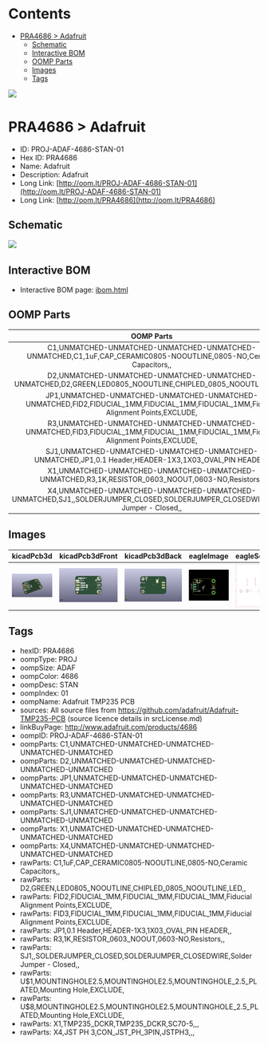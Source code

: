 



Contents
========

* [PRA4686 > Adafruit](#pra4686--adafruit)
	* [Schematic](#schematic)
	* [Interactive BOM](#interactive-bom)
	* [OOMP Parts](#oomp-parts)
	* [Images](#images)
	* [Tags](#tags)
  
![][im]
# PRA4686 > Adafruit

- ID: PROJ-ADAF-4686-STAN-01
- Hex ID: PRA4686
- Name: Adafruit
- Description: Adafruit
- Long Link: [http://oom.lt/PROJ-ADAF-4686-STAN-01](http://oom.lt/PROJ-ADAF-4686-STAN-01)
- Long Link: [http://oom.lt/PRA4686](http://oom.lt/PRA4686)

## Schematic
  
![][schem]
## Interactive BOM

- Interactive BOM page: [ibom.html](https://htmlpreview.github.io/?https://github.com/oomlout/oomlout_OOMP_projects/blob/main/PROJ-ADAF-4686-STAN-01/kicad/bom/ibom.html)

## OOMP Parts
  

|OOMP Parts|
| :---: |
|C1,UNMATCHED-UNMATCHED-UNMATCHED-UNMATCHED-UNMATCHED,C1,1uF,CAP_CERAMIC0805-NOOUTLINE,0805-NO,Ceramic Capacitors,,|
|D2,UNMATCHED-UNMATCHED-UNMATCHED-UNMATCHED-UNMATCHED,D2,GREEN,LED0805_NOOUTLINE,CHIPLED_0805_NOOUTLINE,LED,,|
|JP1,UNMATCHED-UNMATCHED-UNMATCHED-UNMATCHED-UNMATCHED,FID2,FIDUCIAL_1MM,FIDUCIAL_1MM,FIDUCIAL_1MM,Fiducial Alignment Points,EXCLUDE,|
|R3,UNMATCHED-UNMATCHED-UNMATCHED-UNMATCHED-UNMATCHED,FID3,FIDUCIAL_1MM,FIDUCIAL_1MM,FIDUCIAL_1MM,Fiducial Alignment Points,EXCLUDE,|
|SJ1,UNMATCHED-UNMATCHED-UNMATCHED-UNMATCHED-UNMATCHED,JP1,0.1 Header,HEADER-1X3,1X03_OVAL,PIN HEADER,,|
|X1,UNMATCHED-UNMATCHED-UNMATCHED-UNMATCHED-UNMATCHED,R3,1K,RESISTOR_0603_NOOUT,0603-NO,Resistors,,|
|X4,UNMATCHED-UNMATCHED-UNMATCHED-UNMATCHED-UNMATCHED,SJ1,,SOLDERJUMPER_CLOSED,SOLDERJUMPER_CLOSEDWIRE,Solder Jumper - Closed,,|

## Images
  
  

|kicadPcb3d|kicadPcb3dFront|kicadPcb3dBack|eagleImage|eagleSchemImage|
| :---: | :---: | :---: | :---: | :---: |
|[![kicadPcb3d](kicadPcb3d_140.png)](kicadPcb3d.png)|[![kicadPcb3dFront](kicadPcb3dFront_140.png)](kicadPcb3dFront.png)|[![kicadPcb3dBack](kicadPcb3dBack_140.png)](kicadPcb3dBack.png)|[![eagleImage](eagleImage_140.png)](eagleImage.png)|[![eagleSchemImage](eagleSchemImage_140.png)](eagleSchemImage.png)|

## Tags

- hexID: PRA4686
- oompType: PROJ
- oompSize: ADAF
- oompColor: 4686
- oompDesc: STAN
- oompIndex: 01
- oompName: Adafruit TMP235 PCB
- sources: All source files from https://github.com/adafruit/Adafruit-TMP235-PCB (source licence details in srcLicense.md)
- linkBuyPage: http://www.adafruit.com/products/4686
- oompID: PROJ-ADAF-4686-STAN-01
- oompParts: C1,UNMATCHED-UNMATCHED-UNMATCHED-UNMATCHED-UNMATCHED
- oompParts: D2,UNMATCHED-UNMATCHED-UNMATCHED-UNMATCHED-UNMATCHED
- oompParts: JP1,UNMATCHED-UNMATCHED-UNMATCHED-UNMATCHED-UNMATCHED
- oompParts: R3,UNMATCHED-UNMATCHED-UNMATCHED-UNMATCHED-UNMATCHED
- oompParts: SJ1,UNMATCHED-UNMATCHED-UNMATCHED-UNMATCHED-UNMATCHED
- oompParts: X1,UNMATCHED-UNMATCHED-UNMATCHED-UNMATCHED-UNMATCHED
- oompParts: X4,UNMATCHED-UNMATCHED-UNMATCHED-UNMATCHED-UNMATCHED
- rawParts: C1,1uF,CAP_CERAMIC0805-NOOUTLINE,0805-NO,Ceramic Capacitors,,
- rawParts: D2,GREEN,LED0805_NOOUTLINE,CHIPLED_0805_NOOUTLINE,LED,,
- rawParts: FID2,FIDUCIAL_1MM,FIDUCIAL_1MM,FIDUCIAL_1MM,Fiducial Alignment Points,EXCLUDE,
- rawParts: FID3,FIDUCIAL_1MM,FIDUCIAL_1MM,FIDUCIAL_1MM,Fiducial Alignment Points,EXCLUDE,
- rawParts: JP1,0.1 Header,HEADER-1X3,1X03_OVAL,PIN HEADER,,
- rawParts: R3,1K,RESISTOR_0603_NOOUT,0603-NO,Resistors,,
- rawParts: SJ1,,SOLDERJUMPER_CLOSED,SOLDERJUMPER_CLOSEDWIRE,Solder Jumper - Closed,,
- rawParts: U$1,MOUNTINGHOLE2.5,MOUNTINGHOLE2.5,MOUNTINGHOLE_2.5_PLATED,Mounting Hole,EXCLUDE,
- rawParts: U$8,MOUNTINGHOLE2.5,MOUNTINGHOLE2.5,MOUNTINGHOLE_2.5_PLATED,Mounting Hole,EXCLUDE,
- rawParts: X1,TMP235_DCKR,TMP235_DCKR,SC70-5,,,
- rawParts: X4,JST PH 3,CON_JST_PH_3PIN,JSTPH3,,,



[im]: kicadPcb3d_450.png
[schem]: eagleSchemImage.png

